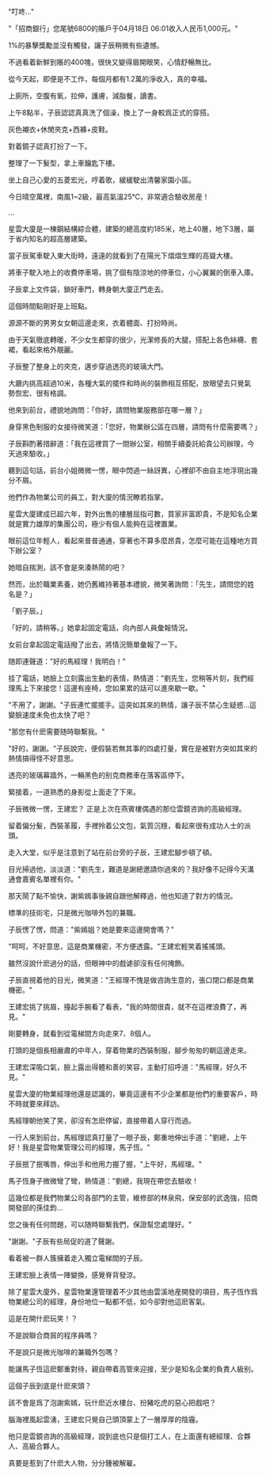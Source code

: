 "叮咚..."

"「招商銀行」您尾號6800的賬戶于04月18日 06:01收入人民币1,000元。"

1%的暴擊獎勵並沒有觸發，讓子辰稍微有些遺憾。

不過看着新鮮到賬的400塊，很快又變得眉開眼笑，心情舒暢無比。

從今天起，即便是不工作，每個月都有1.2萬的淨收入，真的幸福。

上廁所，空腹有氧，拉伸，護膚，減脂餐，讀書。

上午8點半，子辰認認真真洗了個澡，換上了一身較爲正式的穿搭。

灰色襯衣+休閒夾克+西褲+皮鞋。

對着鏡子認真打扮了一下。

整理了一下髮型，拿上車鑰匙下樓。

坐上自己心愛的五菱宏光，哼着歌，緩緩駛出清馨家園小區。

今日晴空萬裡，南風1~2級，最高氣溫25℃，非常適合驗收房産！

…

星雲大廈是一棟鋼結構綜合體，建築的總高度約185米，地上40層，地下3層，屬于省内知名的超高層建築。

當子辰駕車駛入東大街時，遠遠的就看到了在陽光下熠熠生輝的高聳大樓。

將車子駛入地上的收費停車場，挑了個有陰涼地的停車位，小心翼翼的倒車入庫。

子辰拿上文件袋，鎖好車門，轉身朝大廈正門走去。

這個時間點剛好是上班點。

源源不斷的男男女女朝這邊走來，衣着體面、打扮時尚。

由于天氣徹底轉暖，不少女生都穿的很少，光潔修長的大腿，搭配上各色絲襪、套裙，看起來格外靚麗。

子辰整了整身上的夾克，邁步穿過透亮的玻璃大門。

大廳内挑高超過10米，各種大氣的擺件和時尚的裝飾相互搭配，放眼望去只覺氣勢恢宏、很有格調。

他來到前台，禮貌地詢問：「你好，請問物業服務部在哪一層？」  

身穿黑色制服的女接待微笑道：「您好，物業辦公區在四層，請問有什麼需要嗎？」  

子辰斟酌著措辭道：「我在這裡買了一間辦公室，相關手續委託給貴公司辦理，今天過來驗收。」  

聽到這句話，前台小姐微微一愣，眼中閃過一絲訝異，心裡卻不由自主地浮現出幾分不屑。  

他們作為物業公司的員工，對大廈的情況瞭若指掌。  

星雲大廈建成已超六年，對外出售的樓層屈指可數，買家非富即貴，不是知名企業就是實力雄厚的集團公司，極少有個人能夠在這裡置業。  

眼前這位年輕人，看起來普普通通，穿著也不算多麼昂貴，怎麼可能在這種地方買下辦公室？  

她暗自揣測，該不會是來湊熱鬧的吧？  

然而，出於職業素養，她仍舊維持著基本禮貌，微笑著詢問：「先生，請問您的姓名是？」  

「劉子辰。」  

「好的，請稍等。」她拿起固定電話，向內部人員彙報情況。  

女前台拿起固定電話撥了出去，將情況簡單彙報了一下。

随即連聲道："好的馬經理！我明白！"

挂了電話，她臉上立刻露出生動的表情，熱情道："劉先生，您稍等片刻，我們經理馬上下來接您！這邊有座椅，您如果累的話可以進來歇一歇。"

"不用了，謝謝。"子辰連忙擺擺手。這突如其來的熱情，讓子辰不禁心生疑惑...這變臉速度未免也太快了吧？

"那您有什麽需要随時聯繫我。"

"好的，謝謝。"子辰說完，便假裝若無其事的四處打量，實在是被對方突如其來的熱情搞得怪不好意思。

透亮的玻璃幕牆外，一輛黑色的别克商務車在落客區停下。

緊接着，一道熟悉的身影從上面走了下來。

子辰微微一愣，王建宏？
正是上次在燕賓樓偶遇的那位雲鏡咨詢的高級經理。

留着偏分髮，西裝革履，手裡拎着公文包，氣質沉穩，看起來很有成功人士的派頭。

走入大堂，似乎是注意到了站在前台旁的子辰，王建宏腳步頓了頓。

目光掃過他，淡淡道："劉先生，難道是謝總邀請你過來的？我好像不記得今天溝通會嘉賓名單裡有你。"

那天鬧了點不愉快，謝紫嫣事後親自跟他解釋過，他也知道了對方的情況。

標準的技術宅，只是微光咖啡外包的兼職。

子辰愣了愣，問道："紫嫣姐？她是要來這邊開會嗎？"

"呵呵，不好意思，這是商業機密，不方便透露。"王建宏輕笑着搖搖頭。

雖然沒說什麽過分的話，但眼神中的戲谑卻沒有任何掩飾。

子辰直視着他的目光，微笑道："王經理不愧是做咨詢生意的，張口閉口都是商業機密。"

王建宏挑了挑眉，擡起手腕看了看表，"我的時間很貴，就不在這裡浪費了，再見。"

剛要轉身，就看到從電梯間方向走來7、8個人。

打頭的是個長相嚴肅的中年人，穿着物業的西裝制服，腳步匆匆的朝這邊走來。

王建宏深吸口氣，臉上露出得體和善的笑容，主動打招呼道："馬經理，好久不見。"

星雲大廈的物業經理他還是認識的，畢竟這邊有不少企業都是他們的重要客戶，時不時就要來拜訪。

馬經理朝他笑了笑，卻沒有怎麽停留，直接帶着人穿行而過。

一行人來到前台，馬經理認真打量了一眼子辰，鄭重地伸出手道："劉總，上午好！我是星雲物業管理公司的經理，馬子恆。"

子辰抿了抿嘴唇，伸出手和他用力握了握，"上午好，馬經理。"

馬子恆身子微微彎了彎，熱情道："劉總，我現在帶您去驗收！

這幾位都是我們物業公司各部門的主管，維修部的林泉飛，保安部的武逸強，招商開發部的孫佳鈞…

您之後有任何問題，可以随時聯繫我們，保證幫您處理好。"

"謝謝。"子辰有些局促的道了聲謝。

看着被一群人簇擁着走入獨立電梯間的子辰。

王建宏臉上表情一陣變換，感覺脊背發涼。

除了星雲大廈外，星雲物業還管理着不少其他由雲溪地産開發的項目，馬子恆作爲物業總公司的經理，身份地位一點都不低，如今卻對他這麽客氣。

這是在開什麽玩笑！？

不是說聯合商貿的程序員嗎？

不是說只是微光咖啡的兼職外包嗎？

能讓馬子恆這麽鄭重對待，親自帶着高管來迎接，至少是知名企業的負責人級别。

這個子辰到底是什麽來頭？

該不會是爲了泡謝紫嫣，玩什麽近水樓台、扮豬吃虎的惡心把戲吧？

腦海裡風起雲湧，王建宏只覺自己頭頂蒙上了一層厚厚的陰霾。

他只是雲鏡咨詢的高級經理，說到底也只是個打工人，在上面還有總經理、合夥人、高級合夥人。

真要是惹到了什麽大人物，分分鍾被解雇。